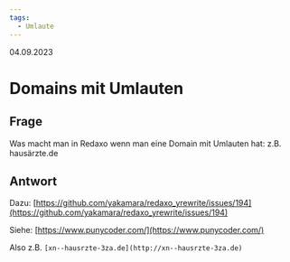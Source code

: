 ```yaml
---
tags:
  - Umlaute
---
```


04.09.2023

# Domains mit Umlauten


## Frage

Was macht man in Redaxo wenn man eine Domain mit Umlauten hat: z.B. hausärzte.de

## Antwort

Dazu: [https://github.com/yakamara/redaxo_yrewrite/issues/194](https://github.com/yakamara/redaxo_yrewrite/issues/194)

Siehe: [https://www.punycoder.com/](https://www.punycoder.com/)

Also z.B. `[xn--hausrzte-3za.de](http://xn--hausrzte-3za.de)`
